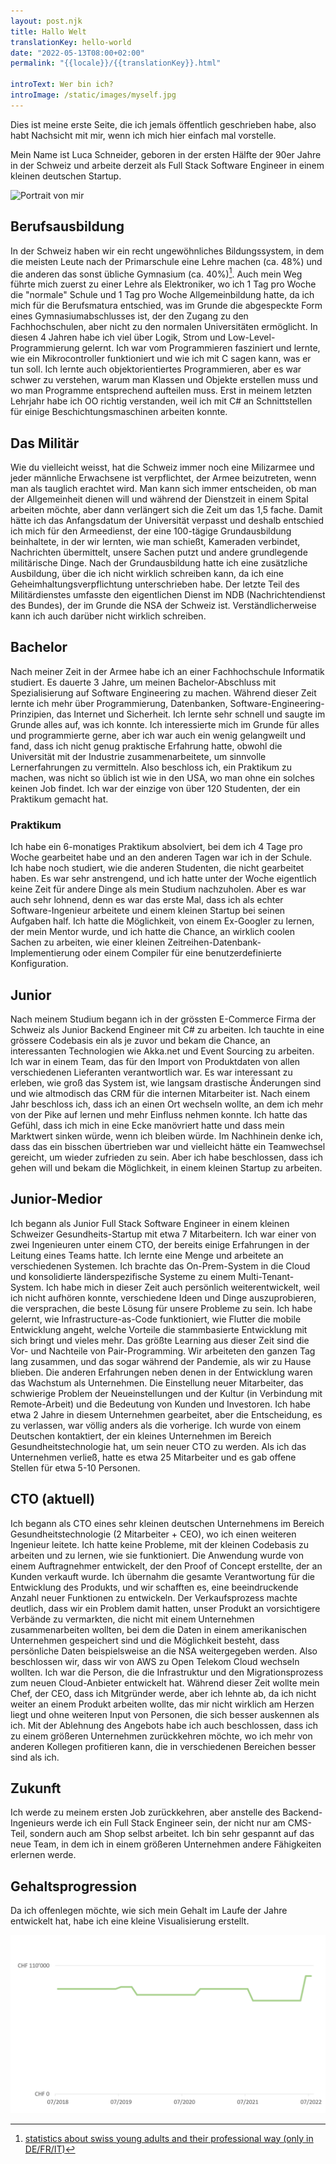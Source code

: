 ```yaml
---
layout: post.njk
title: Hallo Welt
translationKey: hello-world
date: "2022-05-13T08:00+02:00"
permalink: "{{locale}}/{{translationKey}}.html"

introText: Wer bin ich?
introImage: /static/images/myself.jpg
---
```


Dies ist meine erste Seite, die ich jemals öffentlich geschrieben habe, also habt Nachsicht mit mir, wenn ich mich hier einfach mal vorstelle.

Mein Name ist Luca Schneider, geboren in der ersten Hälfte der 90er Jahre in der Schweiz und arbeite derzeit als Full Stack Software Engineer in einem kleinen deutschen Startup.

![Portrait von mir](/static/images/myself.jpg)

## Berufsausbildung

In der Schweiz haben wir ein recht ungewöhnliches Bildungssystem, in dem die meisten Leute nach der Primarschule eine Lehre machen (ca. 48%) und die anderen das sonst übliche Gymnasium (ca. 40%)[^1]. Auch mein Weg führte mich zuerst zu einer Lehre als Elektroniker, wo ich 1 Tag pro Woche die "normale" Schule und 1 Tag pro Woche Allgemeinbildung hatte, da ich mich für die Berufsmatura entschied, was im Grunde die abgespeckte Form eines Gymnasiumabschlusses ist, der den Zugang zu den Fachhochschulen, aber nicht zu den normalen Universitäten ermöglicht. In diesen 4 Jahren habe ich viel über Logik, Strom und Low-Level-Programmierung gelernt. Ich war vom Programmieren fasziniert und lernte, wie ein Mikrocontroller funktioniert und wie ich mit C sagen kann, was er tun soll. Ich lernte auch objektorientiertes Programmieren, aber es war schwer zu verstehen, warum man Klassen und Objekte erstellen muss und wo man Programme entsprechend aufteilen muss. Erst in meinem letzten Lehrjahr habe ich OO richtig verstanden, weil ich mit C# an Schnittstellen für einige Beschichtungsmaschinen arbeiten konnte.

## Das Militär

Wie du vielleicht weisst, hat die Schweiz immer noch eine Milizarmee und jeder männliche Erwachsene ist verpflichtet, der Armee beizutreten, wenn man als tauglich erachtet wird. Man kann sich immer entscheiden, ob man der Allgemeinheit dienen will und während der Dienstzeit in einem Spital arbeiten möchte, aber dann verlängert sich die Zeit um das 1,5 fache. Damit hätte ich das Anfangsdatum der Universität verpasst und deshalb entschied ich mich für den Armeedienst, der eine 100-tägige Grundausbildung beinhaltete, in der wir lernten, wie man schießt, Kameraden verbindet, Nachrichten übermittelt, unsere Sachen putzt und andere grundlegende militärische Dinge. Nach der Grundausbildung hatte ich eine zusätzliche Ausbildung, über die ich nicht wirklich schreiben kann, da ich eine Geheimhaltungsverpflichtung unterschrieben habe. Der letzte Teil des Militärdienstes umfasste den eigentlichen Dienst im NDB (Nachrichtendienst des Bundes), der im Grunde die NSA der Schweiz ist. Verständlicherweise kann ich auch darüber nicht wirklich schreiben.

## Bachelor

Nach meiner Zeit in der Armee habe ich an einer Fachhochschule Informatik studiert. Es dauerte 3 Jahre, um meinen Bachelor-Abschluss mit Spezialisierung auf Software Engineering zu machen. Während dieser Zeit lernte ich mehr über Programmierung, Datenbanken, Software-Engineering-Prinzipien, das Internet und Sicherheit. Ich lernte sehr schnell und saugte im Grunde alles auf, was ich konnte. Ich interessierte mich im Grunde für alles und programmierte gerne, aber ich war auch ein wenig gelangweilt und fand, dass ich nicht genug praktische Erfahrung hatte, obwohl die Universität mit der Industrie zusammenarbeitete, um sinnvolle Lernerfahrungen zu vermitteln. Also beschloss ich, ein Praktikum zu machen, was nicht so üblich ist wie in den USA, wo man ohne ein solches keinen Job findet. Ich war der einzige von über 120 Studenten, der ein Praktikum gemacht hat.

### Praktikum

Ich habe ein 6-monatiges Praktikum absolviert, bei dem ich 4 Tage pro Woche gearbeitet habe und an den anderen Tagen war ich in der Schule. Ich habe noch studiert, wie die anderen Studenten, die nicht gearbeitet haben. Es war sehr anstrengend, und ich hatte unter der Woche eigentlich keine Zeit für andere Dinge als mein Studium nachzuholen. Aber es war auch sehr lohnend, denn es war das erste Mal, dass ich als echter Software-Ingenieur arbeitete und einem kleinen Startup bei seinen Aufgaben half. Ich hatte die Möglichkeit, von einem Ex-Googler zu lernen, der mein Mentor wurde, und ich hatte die Chance, an wirklich coolen Sachen zu arbeiten, wie einer kleinen Zeitreihen-Datenbank-Implementierung oder einem Compiler für eine benutzerdefinierte Konfiguration.

## Junior

Nach meinem Studium begann ich in der grössten E-Commerce Firma der Schweiz als Junior Backend Engineer mit C# zu arbeiten. Ich tauchte in eine grössere Codebasis ein als je zuvor und bekam die Chance, an interessanten Technologien wie Akka.net und Event Sourcing zu arbeiten. Ich war in einem Team, das für den Import von Produktdaten von allen verschiedenen Lieferanten verantwortlich war. Es war interessant zu erleben, wie groß das System ist, wie langsam drastische Änderungen sind und wie altmodisch das CRM für die internen Mitarbeiter ist. Nach einem Jahr beschloss ich, dass ich an einen Ort wechseln wollte, an dem ich mehr von der Pike auf lernen und mehr Einfluss nehmen konnte. Ich hatte das Gefühl, dass ich mich in eine Ecke manövriert hatte und dass mein Marktwert sinken würde, wenn ich bleiben würde. Im Nachhinein denke ich, dass das ein bisschen übertrieben war und vielleicht hätte ein Teamwechsel gereicht, um wieder zufrieden zu sein. Aber ich habe beschlossen, dass ich gehen will und bekam die Möglichkeit, in einem kleinen Startup zu arbeiten.

## Junior-Medior

Ich begann als Junior Full Stack Software Engineer in einem kleinen Schweizer Gesundheits-Startup mit etwa 7 Mitarbeitern. Ich war einer von zwei Ingenieuren unter einem CTO, der bereits einige Erfahrungen in der Leitung eines Teams hatte. Ich lernte eine Menge und arbeitete an verschiedenen Systemen. Ich brachte das On-Prem-System in die Cloud und konsolidierte länderspezifische Systeme zu einem Multi-Tenant-System. Ich habe mich in dieser Zeit auch persönlich weiterentwickelt, weil ich nicht aufhören konnte, verschiedene Ideen und Dinge auszuprobieren, die versprachen, die beste Lösung für unsere Probleme zu sein. Ich habe gelernt, wie Infrastructure-as-Code funktioniert, wie Flutter die mobile Entwicklung angeht, welche Vorteile die stammbasierte Entwicklung mit sich bringt und vieles mehr. Das größte Learning aus dieser Zeit sind die Vor- und Nachteile von Pair-Programming. Wir arbeiteten den ganzen Tag lang zusammen, und das sogar während der Pandemie, als wir zu Hause blieben. Die anderen Erfahrungen neben denen in der Entwicklung waren das Wachstum als Unternehmen. Die Einstellung neuer Mitarbeiter, das schwierige Problem der Neueinstellungen und der Kultur (in Verbindung mit Remote-Arbeit) und die Bedeutung von Kunden und Investoren. Ich habe etwa 2 Jahre in diesem Unternehmen gearbeitet, aber die Entscheidung, es zu verlassen, war völlig anders als die vorherige. Ich wurde von einem Deutschen kontaktiert, der ein kleines Unternehmen im Bereich Gesundheitstechnologie hat, um sein neuer CTO zu werden. Als ich das Unternehmen verließ, hatte es etwa 25 Mitarbeiter und es gab offene Stellen für etwa 5-10 Personen.

## CTO (aktuell)

Ich begann als CTO eines sehr kleinen deutschen Unternehmens im Bereich Gesundheitstechnologie (2 Mitarbeiter + CEO), wo ich einen weiteren Ingenieur leitete. Ich hatte keine Probleme, mit der kleinen Codebasis zu arbeiten und zu lernen, wie sie funktioniert. Die Anwendung wurde von einem Auftragnehmer entwickelt, der den Proof of Concept erstellte, der an Kunden verkauft wurde. Ich übernahm die gesamte Verantwortung für die Entwicklung des Produkts, und wir schafften es, eine beeindruckende Anzahl neuer Funktionen zu entwickeln. Der Verkaufsprozess machte deutlich, dass wir ein Problem damit hatten, unser Produkt an vorsichtigere Verbände zu vermarkten, die nicht mit einem Unternehmen zusammenarbeiten wollten, bei dem die Daten in einem amerikanischen Unternehmen gespeichert sind und die Möglichkeit besteht, dass persönliche Daten beispielsweise an die NSA weitergegeben werden. Also beschlossen wir, dass wir von AWS zu Open Telekom Cloud wechseln wollten. Ich war die Person, die die Infrastruktur und den Migrationsprozess zum neuen Cloud-Anbieter entwickelt hat. Während dieser Zeit wollte mein Chef, der CEO, dass ich Mitgründer werde, aber ich lehnte ab, da ich nicht weiter an einem Produkt arbeiten wollte, das mir nicht wirklich am Herzen liegt und ohne weiteren Input von Personen, die sich besser auskennen als ich. Mit der Ablehnung des Angebots habe ich auch beschlossen, dass ich zu einem größeren Unternehmen zurückkehren möchte, wo ich mehr von anderen Kollegen profitieren kann, die in verschiedenen Bereichen besser sind als ich.

## Zukunft

Ich werde zu meinem ersten Job zurückkehren, aber anstelle des Backend-Ingenieurs werde ich ein Full Stack Engineer sein, der nicht nur am CMS-Teil, sondern auch am Shop selbst arbeitet. Ich bin sehr gespannt auf das neue Team, in dem ich in einem größeren Unternehmen andere Fähigkeiten erlernen werde.

## Gehaltsprogression

Da ich offenlegen möchte, wie sich mein Gehalt im Laufe der Jahre entwickelt hat, habe ich eine kleine Visualisierung erstellt.

![Gehaltsprogression](/static/images/salary-progression.png)

[^1]: [statistics about swiss young adults and their professional way (only in DE/FR/IT)](https://www.sbfi.admin.ch/sbfi/de/home/bildung/berufliche-grundbildung/nahtstellenbarometer.html)
